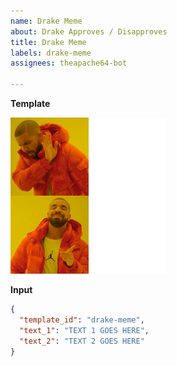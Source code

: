 ```yaml
---
name: Drake Meme
about: Drake Approves / Disapproves
title: Drake Meme
labels: drake-meme
assignees: theapache64-bot

---
```


**Template**

<img src="https://raw.githubusercontent.com/theapache64/gh-meme-maker/master/template_images/drake.jpg" height="250"/>

**Input**
<!-- 
text_1 = Drake Disapproves
text_2 = Drake Approves
 -->
```json
{
  "template_id": "drake-meme",
  "text_1": "TEXT 1 GOES HERE",
  "text_2": "TEXT 2 GOES HERE"
}
```
